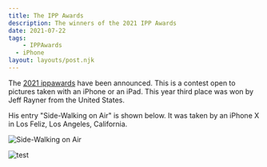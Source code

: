 ```yaml
---
title: The IPP Awards
description: The winners of the 2021 IPP Awards
date: 2021-07-22
tags:
	- IPPAwards
  - iPhone
layout: layouts/post.njk
---
```

The [2021 ippawards](https://www.ippawards.com/2021-winning-photographers) have been announced. This is a contest open to pictures taken with an iPhone or an iPad.
This year third place was won by Jeff Rayner from the United States.

His entry "Side-Walking on Air" is shown below. It was taken by an iPhone X in Los Feliz, Los Angeles, California.

![Side-Walking on Air](../../img/ThirdPlace-1.jpg)

![test](https://applegate-paul.mo.cloudinary.net/img/ferrari-pista.jpg)
